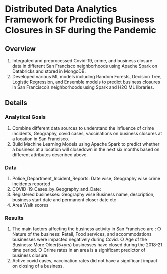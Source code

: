 # Distributed Data Analytics Framework for Predicting Business Closures in SF during the Pandemic

## Overview

1) Integrated and preprocessed  Covid-19, crime, and business closure data in different San Francisco neighborhoods using Apache Spark on Databricks and      stored in MongoDB.
2) Developed various ML models including Random Forests, Decision Tree, Logistic Regression, and Ensemble models to predict business closures in San          Francisco’s neighborhoods using Spark and H2O ML libraries.

## Details

### Analytical Goals

1) Combine different data sources to understand the influence of crime incidents, Geography, covid cases, vaccinations on business closures at a location      in San Francisco.
2) Build Machine Learning Models using Apache Spark to predict whether a business at a location will closedown in the next six months based on different      attributes described above.

### Data

1. Police_Department_Incident_Reports: Date wise, Geography wise crime incidents reported
2. COVID-19_Cases_by_Geography_and_Date:
3. Registered businesses: Geography wise Business name, description, business start date and permanent closer date etc
4. Area Walk scores

### Results

1) The main factors affecting the business activity in San Francisco are :
    ○ Nature of the business: Retail, Food services, and accommodations businesses were impacted negatively during Covid.
    ○ Age of the Business: More Older(5+yrs) businesses have closed during the 2018-21 time period.
    ○ Crime rates in an area is a significant predictor of business closure.
2) Active covid cases, vaccination rates did not have a significant impact on closing of a business.
